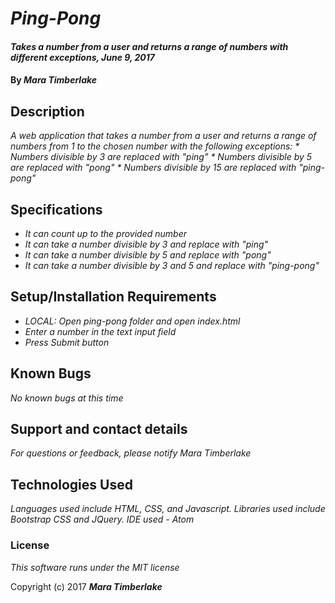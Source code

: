 # _Ping-Pong_

#### _Takes a number from a user and returns a range of numbers with different exceptions, June 9, 2017_

#### By _**Mara Timberlake**_

## Description

_A web application that takes a number from a user and returns a range of numbers from 1 to the chosen number with the following exceptions:_
_* Numbers divisible by 3 are replaced with "ping"_
_* Numbers divisible by 5 are replaced with "pong"_
_* Numbers divisible by 15 are replaced with "ping-pong"_

## Specifications

* _It can count up to the provided number_
* _It can take a number divisible by 3 and replace with "ping"_
* _It can take a number divisible by 5 and replace with "pong"_
* _It can take a number divisible by 3 and 5 and replace with "ping-pong"_

## Setup/Installation Requirements

* _LOCAL: Open ping-pong folder and open index.html_
* _Enter a number in the text input field_
* _Press Submit button_

## Known Bugs

_No known bugs at this time_

## Support and contact details

_For questions or feedback, please notify Mara Timberlake_

## Technologies Used

_Languages used include HTML, CSS, and Javascript. Libraries used include Bootstrap CSS and JQuery. IDE used - Atom_

### License

*This software runs under the MIT license*

Copyright (c) 2017 **_Mara Timberlake_**

